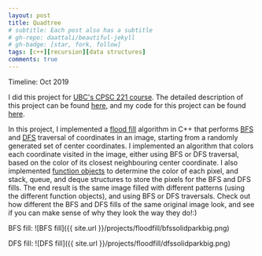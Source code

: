 ```yaml
---
layout: post
title: Quadtree
# subtitle: Each post also has a subtitle
# gh-repo: daattali/beautiful-jekyll
# gh-badge: [star, fork, follow]
tags: [c++][recursion][data structures]
comments: true
---
```


Timeline: Oct 2019

I did this project for [UBC's CPSC 221 course](https://courses.students.ubc.ca/cs/courseschedule?pname=subjarea&tname=subj-course&dept=CPSC&course=221). The detailed description of this project can be found [here](https://www.students.cs.ubc.ca/~cs-221/2019W1/mps/p2/), and my code for this project can be found [here](https://github.com/gokcedilek/Flood-Fill-using-BFS-DFS).

In this project, I implemented a [flood fill](https://en.wikipedia.org/wiki/Flood_fill) algorithm in C++ that performs [BFS](https://en.wikipedia.org/wiki/Breadth-first_search) and [DFS](https://en.wikipedia.org/wiki/Depth-first_search) traversal of coordinates in an image, starting from a randomly generated set of center coordinates.
I implemented an algorithm that colors each coordinate visited in the image, either using BFS or DFS traversal, based on the color of its closest neighbouring center coordinate. I also implemented [function objects](https://en.wikipedia.org/wiki/Function_object#:~:text=In%20computer%20programming%2C%20a%20function,objects%20are%20often%20called%20functors.) to determine the color of each pixel, and stack, queue, and deque structures to store the pixels for the BFS and DFS fills. The end result is the same image filled with different patterns (using the different function objects), and using BFS or DFS traversals. Check out how different the BFS and DFS fills of the same original image look, and see if you can make sense of why they look the way they do!:)

BFS fill:
![BFS fill]({{ site.url }}/projects/floodfill/bfssolidparkbig.png)

DFS fill:
![DFS fill]({{ site.url }}/projects/floodfill/dfssolidparkbig.png)
